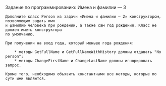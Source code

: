 Задание по программированию: Имена и фамилии — 3

	Дополните класс Person из задачи «Имена и фамилии — 2» конструктором, позволяющим задать имя 
	и фамилию человека при рождении, а также сам год рождения. Класс не должен иметь конструктора 
	по умолчанию.

	При получении на вход года, который меньше года рождения:

		* методы GetFullName и GetFullNameWithHistory должны отдавать "No person";
		* методы ChangeFirstName и ChangeLastName должны игнорировать запрос.
		
	Кроме того, необходимо объявить константными все методы, которые по сути ими являются.
